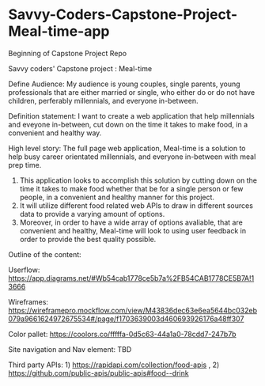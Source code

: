 # Savvy-Coders-Capstone-Project-Meal-time-app
Beginning of Capstone Project Repo 

Savvy coders' Capstone project : Meal-time

Define Audience: My audience is young couples, single parents, young professionals that are either married or single, who either do or do not have children, perferably millennials,  and everyone in-between.

Definition statement: I want to create a web application that help millennials and eveyone in-between, cut down on the time it takes to make food, in a convenient and healthy way.

High level story: The full page web application, Meal-time is a solution to help busy career orientated millennials, and everyone in-between with meal prep time. 
1) This application looks to accomplish this solution by cutting down on the time it takes to make food whether that be for a single person or few people, in a convenient and healthy manner for this project. 
2) It will utilize different food related web APIs to draw in different sources data to provide a varying amount of options. 
3) Moreover, in order to have a wide array of options avaliable, that are convenient and healthy, Meal-time will look to using user feedback in order to provide the best quality possible.

Outline of the content: 

Userflow: https://app.diagrams.net/#Wb54cab1778ce5b7a%2FB54CAB1778CE5B7A!13666

Wireframes: https://wireframepro.mockflow.com/view/M43836dec63e6ea5644bc032eb079a9661624972675534#/page/f1703639003d460693926176a48ff307

Color pallet: https://coolors.co/fffffa-0d5c63-44a1a0-78cdd7-247b7b

Site navigation and Nav element: TBD

Third party APIs: 1) https://rapidapi.com/collection/food-apis , 2) https://github.com/public-apis/public-apis#food--drink
